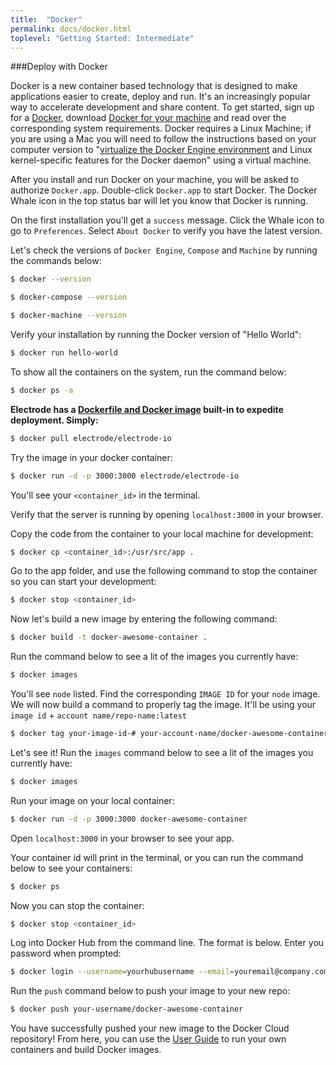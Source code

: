 ```yaml
---
title:  "Docker"
permalink: docs/docker.html
toplevel: "Getting Started: Intermediate"
---
```


###Deploy with Docker

Docker is a new container based technology that is designed to make applications easier to create, deploy and run. It's an increasingly popular way to accelerate development and share content. To get started, sign up for a [Docker](https://cloud.docker.com), download [Docker for your machine](https://www.docker.com/products/docker) and read over the corresponding system requirements. Docker requires a Linux Machine; if you are using a Mac you will need to follow the instructions based on your computer version to "[virtualize the Docker Engine environment](https://docs.docker.com/engine/installation/mac/#/docker-for-mac) and Linux kernel-specific features for the Docker daemon" using a virtual machine.

After you install and run Docker on your machine, you will be asked to authorize `Docker.app`. Double-click `Docker.app` to start Docker. The Docker Whale icon in the top status bar will let you know that Docker is running.

On the first installation you'll get a `success` message. Click the Whale icon to go to `Preferences`. Select `About Docker` to verify you have the latest version.

Let's check the versions of `Docker Engine`, `Compose` and `Machine` by running the commands below:

```bash
$ docker --version

$ docker-compose --version

$ docker-machine --version
```

Verify your installation by running the Docker version of "Hello World":

```bash
$ docker run hello-world
```

To show all the containers on the system, run the command below:

```bash
$ docker ps -a
```

**Electrode has a [Dockerfile and Docker image](https://hub.docker.com/r/electrode/electrode-io/) built-in to expedite deployment. Simply:**

```bash
$ docker pull electrode/electrode-io
```

Try the image in your docker container:

```bash
$ docker run -d -p 3000:3000 electrode/electrode-io
```

You'll see your `<container_id>` in the terminal.

Verify that the server is running by opening `localhost:3000` in your browser.

Copy the code from the container to your local machine for development:

```bash
$ docker cp <container_id>:/usr/src/app .
```

Go to the app folder, and use the following command to stop the container so you can start your development:

```bash
$ docker stop <container_id>
```

Now let's build a new image by entering the following command:

```bash
$ docker build -t docker-awesome-container .
```

Run the command below to see a lit of the images you currently have:

```bash
$ docker images
```

You'll see `node` listed. Find the corresponding `IMAGE ID` for your `node` image. We will now build a command to properly tag the image. It'll be using your `image id` + `account name/repo-name:latest`

```bash
$ docker tag your-image-id-# your-account-name/docker-awesome-container:latest
```

Let's see it! Run the `images` command below to see a lit of the images you currently have:

```bash
$ docker images
```

Run your image on your local container:

```bash
$ docker run -d -p 3000:3000 docker-awesome-container
```

Open `localhost:3000` in your browser to see your app.

Your container id will print in the terminal, or you can run the command below to see your containers:

```bash
$ docker ps
```

Now you can stop the container:

```bash
$ docker stop <container_id>
```

Log into Docker Hub from the command line. The format is below. Enter you password when prompted:

```bash
$ docker login --username=yourhubusername --email=youremail@company.com
```

Run the `push` command below to push your image to your new repo:

```bash
$ docker push your-username/docker-awesome-container
```

You have successfully pushed your new image to the Docker Cloud repository! From here, you can use the [User Guide](https://docs.docker.com/engine/userguide/intro/) to run your own containers and build Docker images.
